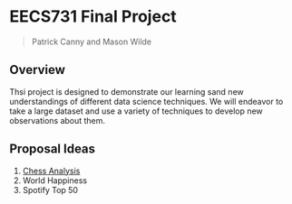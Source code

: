 # EECS731 Final Project
> Patrick Canny and Mason Wilde

## Overview
Thsi project is designed to demonstrate our learning sand new understandings of different data science techniques. We will endeavor to take a large dataset and use a variety of techniques to develop new observations about them.

## Proposal Ideas
1. [Chess Analysis]("Chess_Proposal.md")
2. World Happiness
3. Spotify Top 50
